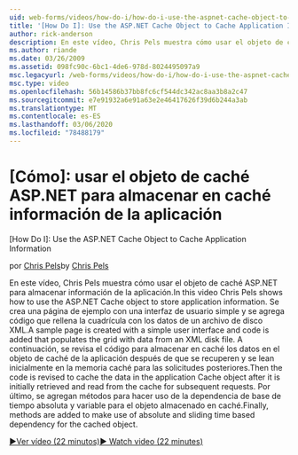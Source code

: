 ```yaml
---
uid: web-forms/videos/how-do-i/how-do-i-use-the-aspnet-cache-object-to-cache-application-information
title: '[How Do I]: Use the ASP.NET Cache Object to Cache Application Information | Microsoft Docs'
author: rick-anderson
description: En este vídeo, Chris Pels muestra cómo usar el objeto de caché ASP.NET para almacenar información de la aplicación. Una página de ejemplo se crea con una interfaz de usuario simple...
ms.author: riande
ms.date: 03/26/2009
ms.assetid: 098fc90c-6bc1-4de6-978d-8024495097a9
msc.legacyurl: /web-forms/videos/how-do-i/how-do-i-use-the-aspnet-cache-object-to-cache-application-information
msc.type: video
ms.openlocfilehash: 56b14586b37bb8fc6cf544dc342ac8aa3b8a2c47
ms.sourcegitcommit: e7e91932a6e91a63e2e46417626f39d6b244a3ab
ms.translationtype: MT
ms.contentlocale: es-ES
ms.lasthandoff: 03/06/2020
ms.locfileid: "78488179"
---
```

# <a name="how-do-i-use-the-aspnet-cache-object-to-cache-application-information"></a>[Cómo]: usar el objeto de caché ASP.NET para almacenar en caché información de la aplicación
[How Do I]: Use the ASP.NET Cache Object to Cache Application Information

<span data-ttu-id="c8b7e-104">por [Chris Pels](https://twitter.com/chrispels)</span><span class="sxs-lookup"><span data-stu-id="c8b7e-104">by [Chris Pels](https://twitter.com/chrispels)</span></span>

<span data-ttu-id="c8b7e-105">En este vídeo, Chris Pels muestra cómo usar el objeto de caché ASP.NET para almacenar información de la aplicación.</span><span class="sxs-lookup"><span data-stu-id="c8b7e-105">In this video Chris Pels shows how to use the ASP.NET Cache object to store application information.</span></span> <span data-ttu-id="c8b7e-106">Se crea una página de ejemplo con una interfaz de usuario simple y se agrega código que rellena la cuadrícula con los datos de un archivo de disco XML.</span><span class="sxs-lookup"><span data-stu-id="c8b7e-106">A sample page is created with a simple user interface and code is added that populates the grid with data from an XML disk file.</span></span> <span data-ttu-id="c8b7e-107">A continuación, se revisa el código para almacenar en caché los datos en el objeto de caché de la aplicación después de que se recuperen y se lean inicialmente en la memoria caché para las solicitudes posteriores.</span><span class="sxs-lookup"><span data-stu-id="c8b7e-107">Then the code is revised to cache the data in the application Cache object after it is initially retrieved and read from the cache for subsequent requests.</span></span> <span data-ttu-id="c8b7e-108">Por último, se agregan métodos para hacer uso de la dependencia de base de tiempo absoluta y variable para el objeto almacenado en caché.</span><span class="sxs-lookup"><span data-stu-id="c8b7e-108">Finally, methods are added to make use of absolute and sliding time based dependency for the cached object.</span></span>

[<span data-ttu-id="c8b7e-109">&#9654;Ver vídeo (22 minutos)</span><span class="sxs-lookup"><span data-stu-id="c8b7e-109">&#9654; Watch video (22 minutes)</span></span>](https://channel9.msdn.com/Blogs/ASP-NET-Site-Videos/how-do-i-use-the-aspnet-cache-object-to-cache-application-information)
